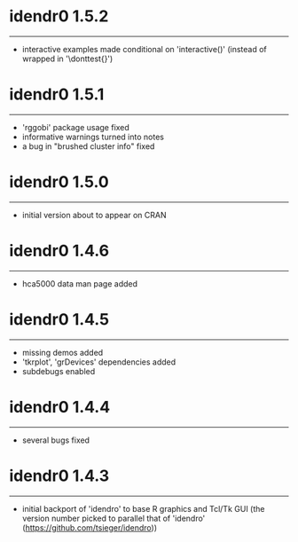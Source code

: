 # idendr0 1.5.2
-----------------------------------------------------------------------
* interactive examples made conditional on 'interactive()' (instead of 
  wrapped in '\donttest{}')


# idendr0 1.5.1
-----------------------------------------------------------------------
* 'rggobi' package usage fixed
* informative warnings turned into notes
* a bug in "brushed cluster info" fixed


# idendr0 1.5.0
-----------------------------------------------------------------------
* initial version about to appear on CRAN


# idendr0 1.4.6
-----------------------------------------------------------------------
* hca5000 data man page added


# idendr0 1.4.5
-----------------------------------------------------------------------
* missing demos added
* 'tkrplot', 'grDevices' dependencies added
* subdebugs enabled


# idendr0 1.4.4
-----------------------------------------------------------------------
* several bugs fixed


# idendr0 1.4.3
-----------------------------------------------------------------------
* initial backport of 'idendro' to base R graphics and Tcl/Tk GUI
  (the version number picked to parallel that of 'idendro'
  (https://github.com/tsieger/idendro))
